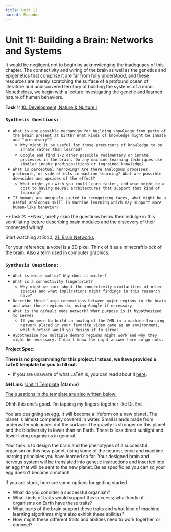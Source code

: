 ```yaml
---
title: Unit 11
parent: Megadoc
---
```


# Unit 11: Building a Brain: Networks and Systems

It would be negligent not to begin by acknowledging the inadequacy of this chapter. The connectivity and wiring of the brain as well as the genetics and epigenetics that comprise it are far from fully understood, and these resources are merely scratching the surface of a profound ocean of literature and undiscovered territory of building the systems of a mind. Nonetheless, we begin with a lecture investigating the genetic and learned nature of human behaviors.

**Task 1:**  [10. Development, Nature & Nurture I](https://www.youtube.com/watch?v=kAX_PRnliMo&list=PLUl4u3cNGP60IKRN_pFptIBxeiMc0MCJP&index=11)


### `Synthesis Questions:`

* `What is one possible mechanism for building knowledge from parts of the brain present at birth? What kinds of knowledge might be innate and "precursory"?`
    * `Why might it be useful for those precursors of knowledge to be innate rather than learned?`
    * `Google and find 1-2 other possible rudimentary or innate processes in the brain. Do any machine learning techniques use similar innate predispositions or ingrained knowledge? `
* `What is perceptual narrowing? Are there analogous processes, protocols, or side effects in machine learning? What are possible downsides and upsides of the effect?`
    * `What might you wish you could learn faster, and what might be a cost to having neural architectures that support that kind of learning?`
* `If humans are uniquely suited to recognizing faces, what might be a useful analogous skill in machine learning which may support more human-like behavior? `

**Task 2: **Next, briefly skim the questions below then indulge in this scintillating lecture describing brain modules and the discovery of their connected wiring! 

Start watching at 8:40, [21. Brain Networks](https://www.youtube.com/watch?v=SchmVoc5NzY&list=PLUl4u3cNGP60IKRN_pFptIBxeiMc0MCJP&index=16)

For your reference, a voxel is a 3D pixel. Think of it as a minecraft block of the brain. Also a term used in computer graphics.


### `Synthesis Questions:`

* `What is white matter? Why does it matter?`
* `What is a connectivity fingerprint?`
    * `Why might we care about the connectivity similarities of other species and what implications might findings in this research have?`
* `Describe three large connections between major regions in the brain and what those regions do, using Google if necessary.`
* `What is the default mode network? What purpose is it hypothesized to serve? `
    * `If you were to build an analog of the DMN in a machine learning network placed in your favorite video game as an environment, what function would you design it to serve?`
* `Hypothesize how multiple demand regions might work and why they might be necessary. I don't know the right answer here so go nuts.`



**Project Spec:**

**There is no programming for this project. Instead, we have provided a LaTeX template for you to fill out.**



* If you are unaware of what LaTeX is, you can read about it [here](https://www.latex-project.org/about/).

**GH Link:** [Unit 11 Template](https://github.com/interactive-intelligence/intro-neuro-ai/blob/main/unit-11/build_a_brain.tex) **(40 min)**

<span style="text-decoration:underline;">The questions in the template are also written below:</span>

Ohhh this one’s good. I’m tapping my fingers together like Dr. Evil. 

You are designing an egg. It will become a lifeform on a new planet. The planet is almost completely covered in water. Small islands made from underwater volcanoes dot the surface. The gravity is stronger on this planet and the biodiversity is lower than on Earth. There is less direct sunlight and fewer living organisms in general. 

Your task is to design the brain and the phenotypes of a successful organism on this new planet, using some of the neuroscience and machine learning principles you have learned so far. Your designed brain and nervous system will be translated into genetic instructions and inserted into an egg that will be sent to the new planet. Be as specific as you can so your egg doesn’t become a mutant!

If you are stuck, here are some options for getting started



* What do you consider a successful organism?
* What kinds of traits would support this success; what kinds of organisms on Earth have these traits?
* What parts of the brain support these traits and what kind of machine learning algorithms might also exhibit these abilities?
* How might these different traits and abilities need to work together, or connect?
